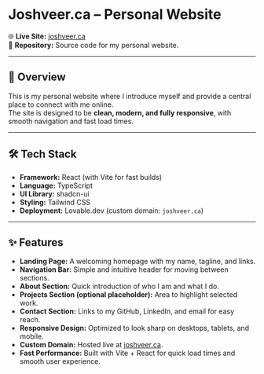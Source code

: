 # Joshveer.ca – Personal Website

🌐 **Live Site:** [joshveer.ca](https://joshveer.ca)  
📂 **Repository:** Source code for my personal website.

---

## 🚀 Overview
This is my personal website where I introduce myself and provide a central place to connect with me online.  
The site is designed to be **clean, modern, and fully responsive**, with smooth navigation and fast load times.

---

## 🛠️ Tech Stack
- **Framework:** React (with Vite for fast builds)  
- **Language:** TypeScript  
- **UI Library:** shadcn-ui  
- **Styling:** Tailwind CSS  
- **Deployment:** Lovable.dev (custom domain: `joshveer.ca`)  

---

## ✨ Features
- **Landing Page:** A welcoming homepage with my name, tagline, and links.  
- **Navigation Bar:** Simple and intuitive header for moving between sections.  
- **About Section:** Quick introduction of who I am and what I do.  
- **Projects Section (optional placeholder):** Area to highlight selected work.  
- **Contact Section:** Links to my GitHub, LinkedIn, and email for easy reach.  
- **Responsive Design:** Optimized to look sharp on desktops, tablets, and mobile.  
- **Custom Domain:** Hosted live at [joshveer.ca](https://joshveer.ca).  
- **Fast Performance:** Built with Vite + React for quick load times and smooth user experience.  
